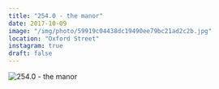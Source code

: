 ```yaml
---
title: "254.0 - the manor"
date: 2017-10-09
image: "/img/photo/59919c04438dc19490ee79bc21ad2c2b.jpg"
location: "Oxford Street"
instagram: true
draft: false
---
```


![254.0 - the manor](/img/photo/59919c04438dc19490ee79bc21ad2c2b.jpg)
